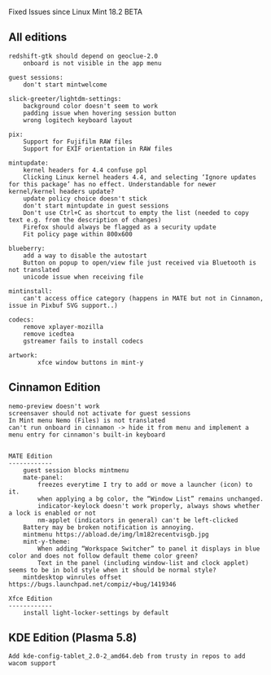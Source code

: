 Fixed Issues since Linux Mint 18.2 BETA

All editions
------------
    redshift-gtk should depend on geoclue-2.0
        onboard is not visible in the app menu

    guest sessions:
        don't start mintwelcome

    slick-greeter/lightdm-settings:
        background color doesn't seem to work
        padding issue when hovering session button
        wrong logitech keyboard layout

    pix:
        Support for Fujifilm RAW files
        Support for EXIF orientation in RAW files

    mintupdate:
        kernel headers for 4.4 confuse ppl
        Clicking Linux kernel headers 4.4, and selecting ‘Ignore updates for this package’ has no effect. Understandable for newer kernel/kernel headers update?
        update policy choice doesn't stick
        don't start mintupdate in guest sessions
        Don't use Ctrl+C as shortcut to empty the list (needed to copy text e.g. from the description of changes)
        Firefox should always be flagged as a security update
        Fit policy page within 800x600

    blueberry:
        add a way to disable the autostart
        Button on popup to open/view file just received via Bluetooth is not translated
        unicode issue when receiving file

    mintinstall:
        can't access office category (happens in MATE but not in Cinnamon, issue in Pixbuf SVG support..)

    codecs:
        remove xplayer-mozilla
        remove icedtea
        gstreamer fails to install codecs

    artwork:
            xfce window buttons in mint-y

Cinnamon Edition
----------------
    nemo-preview doesn't work
    screensaver should not activate for guest sessions
    In Mint menu Nemo (Files) is not translated
    can't run onboard in cinnamon -> hide it from menu and implement a menu entry for cinnamon's built-in keyboard


    MATE Edition
    ------------
        guest session blocks mintmenu
        mate-panel:
            freezes everytime I try to add or move a launcher (icon) to it.
            when applying a bg color, the “Window List” remains unchanged.
            indicator-keylock doesn't work properly, always shows whether a lock is enabled or not
            nm-applet (indicators in general) can't be left-clicked
        Battery may be broken notification is annoying.
        mintmenu https://abload.de/img/lm182recentvisgb.jpg
        mint-y-theme:
            When adding “Workspace Switcher” to panel it displays in blue color and does not follow default theme color green?
            Text in the panel (including window-list and clock applet) seems to be in bold style when it should be normal style?
        mintdesktop winrules offset https://bugs.launchpad.net/compiz/+bug/1419346

    Xfce Edition
    ------------
        install light-locker-settings by default


KDE Edition (Plasma 5.8)
------------------------
    Add kde-config-tablet_2.0-2_amd64.deb from trusty in repos to add wacom support
